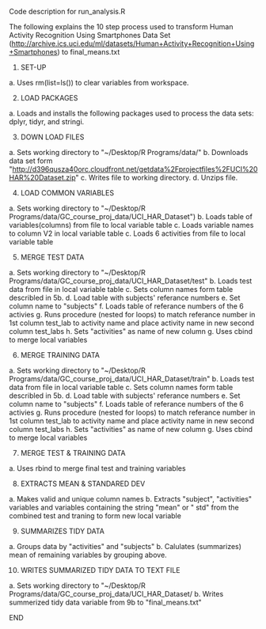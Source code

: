 Code description for run_analysis.R

The following explains the 10 step process used to transform Human Activity Recognition Using Smartphones Data Set 
(http://archive.ics.uci.edu/ml/datasets/Human+Activity+Recognition+Using+Smartphones) to final_means.txt

1. SET-UP

  a. Uses rm(list=ls()) to clear variables from workspace.

2. LOAD PACKAGES 

  a. Loads and installs the following packages used to process the data sets: dplyr, tidyr, and stringi.

3. DOWN LOAD FILES

  a. Sets working directory to "~/Desktop/R Programs/data/"
  b. Downloads data set form "http://d396qusza40orc.cloudfront.net/getdata%2Fprojectfiles%2FUCI%20HAR%20Dataset.zip"
  c. Writes file to working directory.
  d. Unzips file.

4. LOAD COMMON VARIABLES

  a. Sets working directory to "~/Desktop/R Programs/data/GC_course_proj_data/UCI_HAR_Dataset")
  b. Loads table of variables(columns) from file to local variable table
  c. Loads variable names to column V2 in local variable table 
  c. Loads 6 activities from file to local variable table  

5. MERGE TEST DATA

  a. Sets working directory to "~/Desktop/R Programs/data/GC_course_proj_data/UCI_HAR_Dataset/test"
  b. Loads test data from file in local variable table
  c. Sets column names form table describled in 5b.
  d. Load table with subjects' referance numbers
  e. Set column name to "subjects"
  f. Loads table of referance numbers of the 6 activies
  g. Runs procedure (nested for loops) to match referance number in 1st column test_lab to activity name and place activity         name in new second column test_labs
  h. Sets "activities" as name of new column
  g. Uses cbind to merge local variables


6. MERGE TRAINING DATA

  a. Sets working directory to "~/Desktop/R Programs/data/GC_course_proj_data/UCI_HAR_Dataset/train"
  b. Loads test data from file in local variable table
  c. Sets column names form table describled in 5b.
  d. Load table with subjects' referance numbers
  e. Set column name to "subjects"
  f. Loads table of referance numbers of the 6 activies
  g. Runs procedure (nested for loops) to match referance number in 1st column test_lab to activity name and place activity         name in new second column test_labs
  h. Sets "activities" as name of new column
  g. Uses cbind to merge local variables

7. MERGE TEST & TRAINING DATA

 a. Uses rbind to merge final test and training variables

8. EXTRACTS MEAN & STANDARED DEV

  a. Makes valid and unique column names
  b. Extracts "subject", "activities" variables and variables containing the string "mean" or " std" from the combined test and      traning to form new local variable 
  
9.  SUMMARIZES TIDY DATA
  
  a. Groups data by "activities" and "subjects"
  b. Calulates (summarizes) mean of remaining variables by grouping above.

10.  WRITES SUMMARIZED TIDY DATA TO TEXT FILE

  a. Sets working directory to "~/Desktop/R Programs/data/GC_course_proj_data/UCI_HAR_Dataset/
  b. Writes summerized tidy data variable from 9b to "final_means.txt"

END

